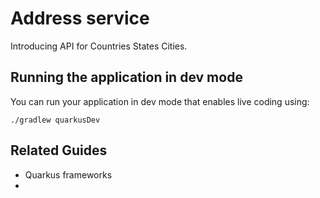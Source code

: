 # Address service

Introducing API for Countries States Cities.


## Running the application in dev mode

You can run your application in dev mode that enables live coding using:
```shell script
./gradlew quarkusDev
```


## Related Guides

- Quarkus frameworks
- 
